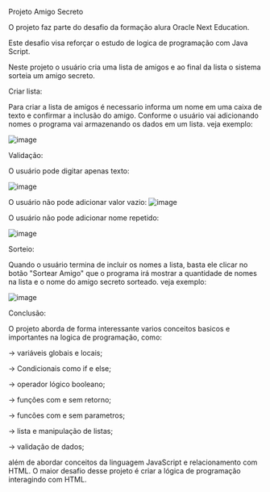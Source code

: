 Projeto Amigo Secreto

O projeto faz parte do desafio da formação alura Oracle Next Education.

Este desafio visa reforçar o estudo de logica de programação com Java Script.

Neste projeto o usuário cria uma lista de amigos e ao final da lista o sistema sorteia um amigo secreto. 

Criar lista:

Para criar a lista de amigos é necessario informa um nome em uma caixa de texto e confirmar a inclusão do amigo.
Conforme o usuário vai adicionando nomes o programa vai armazenando os dados em um lista. veja exemplo:

![image](https://github.com/user-attachments/assets/f8afd303-0441-4dba-b317-02672f492ad9)

Validação:

O usuário pode digitar apenas texto:

![image](https://github.com/user-attachments/assets/0d94a4bd-c283-45af-8a0c-4d50c6dc2e7c)

O usuário não pode adicionar valor vazio:
![image](https://github.com/user-attachments/assets/a5f9664b-28df-4015-bd1b-5b2a1d0d90e1)

O usuário não pode adicionar nome repetido:

![image](https://github.com/user-attachments/assets/a2e2c119-65f8-4630-b8f4-f3ebb863b8c7)

Sorteio:

Quando o usuário termina de incluir os nomes a lista, basta ele clicar no botão "Sortear Amigo" que o programa irá mostrar a quantidade de nomes na lista e o nome do amigo secreto sorteado. veja exemplo:

![image](https://github.com/user-attachments/assets/6d667cd7-a13a-46e9-9944-0c50b3603259)


Conclusão:

O projeto aborda de forma interessante varios conceitos basicos e importantes na logica de programação, como:

-> variáveis globais e locais;

-> Condicionais como if e else;

-> operador lógico booleano;

-> funções com e sem retorno;

-> funcões com e sem parametros;

-> lista e manipulação de listas;

-> validação de dados;

além de abordar conceitos da linguagem JavaScript e relacionamento com HTML.
O maior desafio desse projeto é criar a lógica de programação interagindo com HTML.





